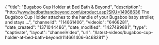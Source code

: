 {
    "title": "Bugaboo Cup Holder at Bed Bath & Beyond",
    "description": "http:\/\/www.bedbathandbeyond.com\/product.asp?SKU=14968636 The Bugaboo Cup Holder attaches to the handle of your Bugaboo baby stroller, and stays ...",
    "channelid": "114661406",
    "videoid": "6468281",
    "date_created": "1371044486",
    "date_modified": "1427499881",
    "type": "captivate",
    "layout": "channelVideo",
    "url": "\/latest-videos\/bugaboo-cup-holder-at-bed-bath-beyond\/114661406-6468281"
}